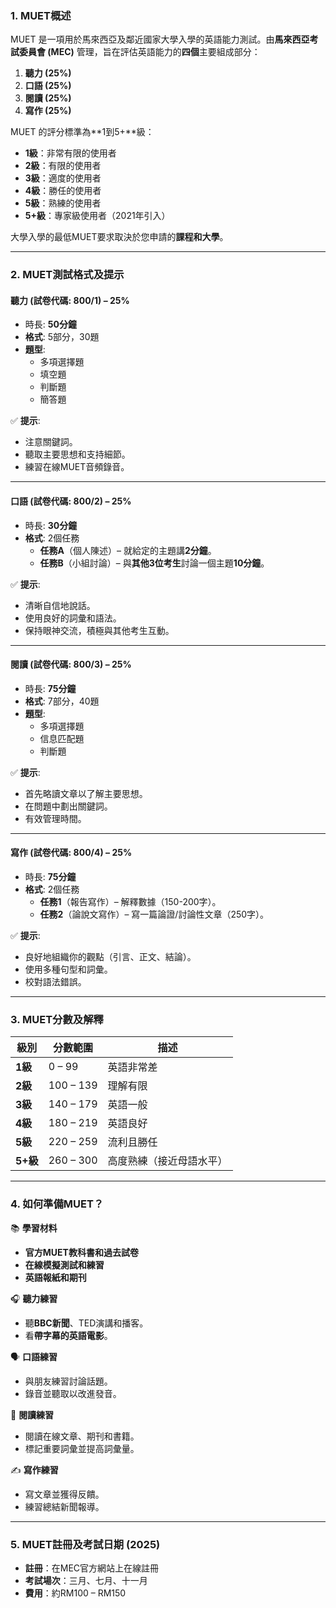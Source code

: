 ### **1. MUET概述**  
MUET 是一項用於馬來西亞及鄰近國家大學入學的英語能力測試。由**馬來西亞考試委員會 (MEC)** 管理，旨在評估英語能力的**四個**主要組成部分：

1. **聽力 (25%)**  
2. **口語 (25%)**  
3. **閱讀 (25%)**  
4. **寫作 (25%)**  

MUET 的評分標準為**1到5+**級：  
- **1級**：非常有限的使用者  
- **2級**：有限的使用者  
- **3級**：適度的使用者  
- **4級**：勝任的使用者  
- **5級**：熟練的使用者  
- **5+級**：專家級使用者（2021年引入）  

大學入學的最低MUET要求取決於您申請的**課程和大學**。

---

### **2. MUET測試格式及提示**  

#### **聽力 (試卷代碼: 800/1) – 25%**  
- 時長: **50分鐘**  
- **格式**: 5部分，30題  
- **題型**:  
  - 多項選擇題  
  - 填空題  
  - 判斷題  
  - 簡答題  

✅ **提示**:  
- 注意關鍵詞。  
- 聽取主要思想和支持細節。  
- 練習在線MUET音頻錄音。

---

#### **口語 (試卷代碼: 800/2) – 25%**  
- 時長: **30分鐘**  
- **格式**: 2個任務  
  - **任務A**（個人陳述）– 就給定的主題講**2分鐘**。  
  - **任務B**（小組討論）– 與**其他3位考生**討論一個主題**10分鐘**。  

✅ **提示**:  
- 清晰自信地說話。  
- 使用良好的詞彙和語法。  
- 保持眼神交流，積極與其他考生互動。

---

#### **閱讀 (試卷代碼: 800/3) – 25%**  
- 時長: **75分鐘**  
- **格式**: 7部分，40題  
- **題型**:  
  - 多項選擇題  
  - 信息匹配題  
  - 判斷題  

✅ **提示**:  
- 首先略讀文章以了解主要思想。  
- 在問題中劃出關鍵詞。  
- 有效管理時間。

---

#### **寫作 (試卷代碼: 800/4) – 25%**  
- 時長: **75分鐘**  
- **格式**: 2個任務  
  - **任務1**（報告寫作）– 解釋數據（150-200字）。  
  - **任務2**（論說文寫作）– 寫一篇論證/討論性文章（250字）。  

✅ **提示**:  
- 良好地組織你的觀點（引言、正文、結論）。  
- 使用多種句型和詞彙。  
- 校對語法錯誤。

---

### **3. MUET分數及解釋**  

| **級別**  | **分數範圍**  | **描述** |
|-----------|----------------|----------------|
| **1級**  | 0 – 99  | 英語非常差 |
| **2級**  | 100 – 139  | 理解有限 |
| **3級**  | 140 – 179  | 英語一般 |
| **4級**  | 180 – 219  | 英語良好 |
| **5級**  | 220 – 259  | 流利且勝任 |
| **5+級** | 260 – 300  | 高度熟練（接近母語水平） |

---

### **4. 如何準備MUET？**  
📚 **學習材料**  
- **官方MUET教科書和過去試卷**  
- **在線模擬測試和練習**  
- **英語報紙和期刊**  

🎧 **聽力練習**  
- 聽**BBC新聞**、TED演講和播客。  
- 看**帶字幕的英語電影**。  

🗣 **口語練習**  
- 與朋友練習討論話題。  
- 錄音並聽取以改進發音。  

📖 **閱讀練習**  
- 閱讀在線文章、期刊和書籍。  
- 標記重要詞彙並提高詞彙量。  

✍️ **寫作練習**  
- 寫文章並獲得反饋。  
- 練習總結新聞報導。

---

### **5. MUET註冊及考試日期 (2025)**  
- **註冊**：在MEC官方網站上在線註冊  
- **考試場次**：三月、七月、十一月  
- **費用**：約RM100 – RM150  
